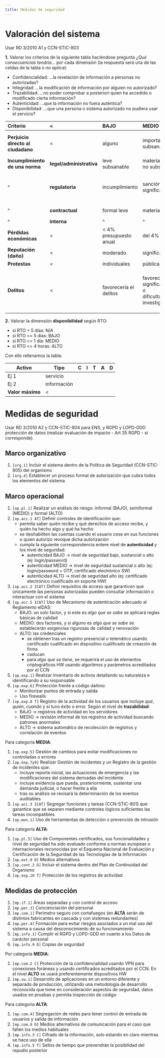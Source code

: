 ```yaml
---
title: Medidas de seguridad
---
```


<!--

| Ley/Guía     | Título |
|--------------|----------|
| RD 3/2010    | Esquema Nacional de Seguridad |
| CCN-STIC-801 | Responsabilidades y Funciones |
| CCN-STIC-805 | Política de Seguridad de la Información |
| RD 3/2010 A1 | Categorías de los sistemas |
| CCN-STIC-803 | Valoración de Sistemas |
| RD 3/2010 A2 | Medidas de seguridad |
| CCN-STIC-804 | Guía de implantación |
| RGPD         | Reglamento (UE) 2016/679: Reglamento General de Protección de Datos |
| LOPD-GDD     | LO 3/2018: Protección de Datos Personales y garantía de los derechos digitales |

-->
# Valoración del sistema

Usar RD 3/2010 A1 y CCN-STIC-803

**1.** Valorar los criterios de la siguiente tabla haciéndose pregunta
*¿Qué consecuencias tendría...*
por cada dimensión (la respuesta será una de las celdas de la tabla o *no aplica*):

* Confidencialidad: ...la revelación de información a personas no autorizadas?
* Integridad: ...la modificación de información por alguien no autorizado?
* Trazabilidad: ...no poder comprobar a posteriori quien ha accedido o modificado cierta información?
* Autenticidad: ...que la información no fuera auténtica?
* Disponibilidad: ...que una persona o sistema autorizado no pudiera usar
el servicio?

| Criterio           | < | BAJO | MEDIO | ALTO |
|:-|:-|:-|:-|:-|
| **Perjuicio directo al ciudadano** | < | alguno | importante pero subsanable | grave de difícil o imposible reparación |
| **Incumplimiento<br/>de una norma** | **legal/administrativa** | leve subsanable | material o formal no subsanable | material y formal grave |
| ^ | **regulatoria** | incumplimiento | sanción significativa | sanción grave y/o perdida de licencia para operar |
| ^ | **contractual** | formal leve | material o formal | material o formal grave |
| ^ | **interna** | ^ | ^ | ^ |
| **Pérdidas económicas** | < | < 4% presupuesto anual | del 4% al 10% | > 10% |
| **Reputación (daño)** | < | moderado | significativo | grave |
| **Protestas** | < | individuales | públicas | masivas |
| **Delitos** | < | favorecería el delitos | favorecería significativamente o<br/>dificultaría su investigación| incitaría al delito o es un delito en si o<br/>dificultaría enormemente su investigación |

**2.** Valorar la dimensión **disponibilidad** según RTO:

* si RTO > 5 días: N/A
* si RTO <= 5 días: BAJO
* si RTO <= 1 día: MEDIO
* si RTO <= 4 horas: ALTO

Con ello rellenamos la tabla:

| Activo | Tipo        | C | I | T | A | D |
|--------|-------------|---|---|---|---|---|
| Ej 1   | servicio    |   |   |   |   |   |
| Ej 2   | información |   |   |   |   |   |
| **Valor máximo** | < |   |   |   |   |   |

# Medidas de seguridad

Usar RD 3/2010 A2 y CCN-STIC-804 para ENS, y RGPD y LOPD-GDD protección de datos
(realizar evaluación de impacto - Art 35 RGPD - si corresponde).

## Marco organizativo

1. `[org.1]` Incluir el sistema dentro de la Política de Seguridad (CCN-STIC-805) del organismo
2. `[org.4]` Establecer un proceso formal de autorización que cubra todos los elementos del sistema

## Marco operacional

1. `[op.pl.1]` Realizar un análisis de riesgo: informal (BAJO), semiformal (MEDIO) y formal (ALTO)
2. `[op.acc.1 AT]` Definir controles de identificación que:
    * permita saber quién recibe y qué derechos de acceso recibe, y quién ha hecho algo y qué ha hecho
    * se deshabiliten las cuentas cuando el usuario cese en sus funciones o quien autorizo revoque dicha autorización
    * cumpla la siguiente correspondencia entere nivel de **autenticidad** y los nivel de seguridad:
        * autenticidad BAJO -> nivel de seguridad bajo, sustancial o alto (ej: login/password)
        * autenticidad MEDIO -> nivel de seguridad sustancial o alto (ej: login/password + OTP, certificado electrónico SW)
        * autenticidad ALTO -> nivel de seguridad alto (ej: certificado electrónico cualificado en soporte HW)
3. `[op.acc.2 ICAT]` Definir requisitos de acceso que garanticen que únicamente las personas autorizadas pueden consultar información o interactuar con el sistema
4. `[op.acc.5 ICAT]` Uso de Mecanismo de autenticación adecuado al Reglamento eIDAS:
    * BAJO: un solo factor, y si este es *algo que se sabe* se aplicará reglas básicas de calidad
    * MEDIO: dos factores, y si alguno es *algo que se sabe* se establecerán exigencias rigurosas de calidad y renovación
    * ALTO: las credenciales
        * se obtienen tras un registro presencial o telemático usando certificado cualificado en dispositivo cualificado de creación de firma
        * caducan
        * para *algo que se tiene*, se requerirá el uso de elementos criptográficos HW usando algoritmos y parámetros acreditados por el CCN
5. `[op.exp.1]` Realizar Inventario de activos detallando su naturaleza e identificando a su responsable
6. `[op.exp.6]` Protección frente a código dañino:
    * Monitorizar puntos de entrada y salida
    * Uso firewalls
7.  `[op.exp.8 T]` Registro de la actividad de los usuarios que incluye *qué*, *quién*, *cuando* y
si tuvo éxito o error. Según el nivel de **trazabilidad**:
    * BAJO -> registros de actividad en los servidores
    * MEDIO -> revisión informal de los registros de actividad buscando patrones anormales
    * ALTO -> sistema automático de recolección de registros y correlación de eventos

Para categoría **MEDIA**:

1. `[op.exp.5]` Gestión de cambios para evitar modificaciones no controladas o errores
2. `[op.exp.7y9]` Realizar Gestión de incidentes y un Registro de la gestión de incidentes que:
    * incluye reporte inicial, las actuaciones de emergencia y las modificaciones del sistema derivadas del incidente
    * incluye evidencia que pueda, posteriormente, sustentar una demanda judicial, o hacer frente a ella
    * tras su análisis se revisará la determinación de los eventos auditables
3. `[op.acc.3 ICAT]` Segregar funciones y tareas (CCN-STIC-801) que garantice que se separen mediante controles lógicos suficientes las tareas incompatibles
4. `[op.mon.1]` Uso de herramientas de detección o prevención de intrusión

Para categoría **ALTA**:

1. `[op.pl.5]` Uso de Componentes certificados, sus funcionalidades y nivel de seguridad ha sido
evaluado conforme a normas europeas o internacionales reconocidas por el Esquema Nacional de Evaluación y Certificación de la Seguridad de las Tecnologías de la Información
2. `[op.ext.9 D]` Medios alternativos
3. `[op.cont.2 D]` Incluir el sistema dentro del Plan de Continuidad del Organismo
4. `[op.exp.10 T]` Protección de los registros de actividad

## Medidas de protección

1. `[mp.if.1]` Áreas separadas y con control de acceso
2. `[mp.per.3]` Concienciación del personal
3. `[mp.com.1]` Perímetro seguro con cortafuegos (en **ALTA** serán de distintos fabricantes
  en cascada y con sistemas redundantes)
4. `[mp.per.4]` Formación para evitar riesgos asociados a un mal uso del sistema a causa del desconocimiento de su funcionamiento
5. `[mp.info.1]` Cumplir el RGPD y LOPD-GDD en cuanto a los Datos de carácter personal
6. `[mp.info.9 D]` Copias de seguridad

Por categoría **MEDIA**:

1. `[mp.com.2 C]` Protección de la confidencialidad usando VPN para conexiones foráneas y usando certificados acreditados por el CCN. En el nivel **ALTO** se usará
preferentemente dispositivos HW
2. `[mp.sw.1]` Desarrollo de aplicaciones en un entorno diferente y separado de producción,
utilizando una metodología de desarrollo reconocida que tome en consideración
aspectos de seguridad, datos usados en pruebas y permita inspección de código

Para categoría **ALTA**:

1. `[mp.com.4]` Segregación de redes para tener control de entrada de usuarios y salida de información
2. `[mp.com.9 D]` Medios alternativos de comunicación para el caso que fallen los medios habituales
3. `[mp.info.3 C]` Cifrado de la información, solo estando en claro mientras se hace uso de ella
4. `[mp.info.5 T]` Sellos de tiempo que prevendrán la posibilidad del repudio posterior

